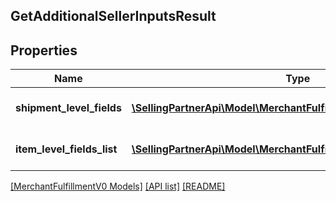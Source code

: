 ## GetAdditionalSellerInputsResult

## Properties

Name | Type | Description | Notes
------------ | ------------- | ------------- | -------------
**shipment_level_fields** | [**\SellingPartnerApi\Model\MerchantFulfillmentV0\AdditionalInputs[]**](AdditionalInputs.md) | A list of additional inputs. | [optional]
**item_level_fields_list** | [**\SellingPartnerApi\Model\MerchantFulfillmentV0\ItemLevelFields[]**](ItemLevelFields.md) | A list of item level fields. | [optional]

[[MerchantFulfillmentV0 Models]](../) [[API list]](../../Api) [[README]](../../../README.md)
